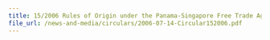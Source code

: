 ```yaml
---
title: 15/2006 Rules of Origin under the Panama-Singapore Free Trade Agreement (PSFTA)
file_url: /news-and-media/circulars/2006-07-14-Circular152006.pdf
---
```

